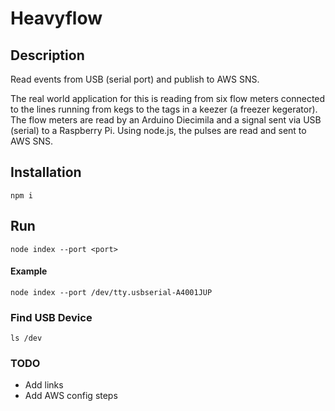 Heavyflow
=========

## Description
Read events from USB (serial port) and publish to AWS SNS.

The real world application for this is reading from six flow meters connected to the lines running from kegs to the tags in a keezer (a freezer kegerator). The flow meters are read by an Arduino Diecimila and a signal sent via USB (serial) to a Raspberry Pi. Using node.js, the pulses are read and sent to AWS SNS.

## Installation
	npm i

## Run
	node index --port <port>

#### Example
	node index --port /dev/tty.usbserial-A4001JUP

### Find USB Device
	ls /dev

### TODO
- Add links
- Add AWS config steps
